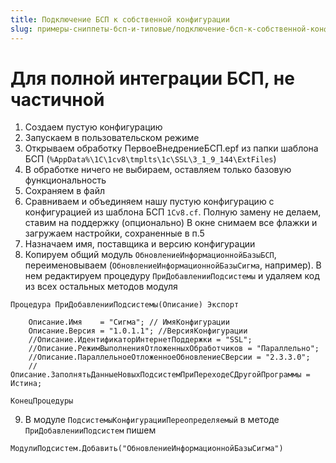 ```yaml
---
title: Подключение БСП к собственной конфигурации
slug: примеры-сниппеты-бсп-и-типовые/подключение-бсп-к-собственной-конфигурации
---
```

#  Для полной интеграции БСП, не частичной
1. Создаем пустую конфигурацию
2. Запускаем в пользовательском режиме
3. Открываем обработку ПервоеВнедрениеБСП.epf из папки шаблона БСП (`%AppData%\1C\1cv8\tmplts\1c\SSL\3_1_9_144\ExtFiles`)
4. В обработке ничего не выбираем, оставляем только базовую функциональность
5. Сохраняем в файл
6. Сравниваем и объединяем нашу пустую конфигурацию с конфигурацией из шаблона БСП `1Cv8.cf`. Полную замену не делаем, ставим на поддержку (опционально)
В окне снимаем все флажки и загружаем настройки, сохраненные в п.5
1. Назначаем имя, поставщика и версию конфигурации
2. Копируем общий модуль `ОбновлениеИнформационнойБазыБСП`, переименовываем (`ОбновлениеИнформационнойБазыСигма`, например). В нем редактируем процедуру `ПриДобавленииПодсистемы` и удаляем код из всех остальных методов модуля
```bsl
Процедура ПриДобавленииПодсистемы(Описание) Экспорт
    
    Описание.Имя    = "Сигма"; // ИмяКонфигурации
    Описание.Версия = "1.0.1.1"; //ВерсияКонфигурации
    //Описание.ИдентификаторИнтернетПоддержки = "SSL";
    //Описание.РежимВыполненияОтложенныхОбработчиков = "Параллельно";
    //Описание.ПараллельноеОтложенноеОбновлениеСВерсии = "2.3.3.0";
    //Описание.ЗаполнятьДанныеНовыхПодсистемПриПереходеСДругойПрограммы = Истина;
    
КонецПроцедуры
```
9. В модуле `ПодсистемыКонфигурацииПереопределяемый` в методе `ПриДобавленииПодсистем` пишем
```bsl
МодулиПодсистем.Добавить("ОбновлениеИнформационнойБазыСигма")
```